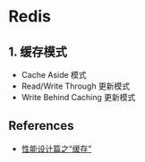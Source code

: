 # Redis

## 1. 缓存模式

- Cache Aside 模式
- Read/Write Through 更新模式
- Write Behind Caching 更新模式

## References

- [性能设计篇之“缓存”](https://time.geekbang.org/column/article/6282)